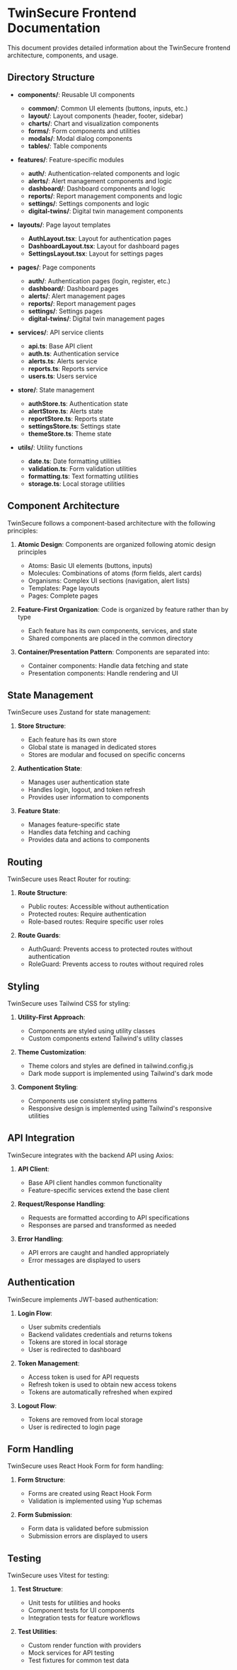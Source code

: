 # TwinSecure Frontend Documentation

This document provides detailed information about the TwinSecure frontend architecture, components, and usage.

## Directory Structure

- **components/**: Reusable UI components
  - **common/**: Common UI elements (buttons, inputs, etc.)
  - **layout/**: Layout components (header, footer, sidebar)
  - **charts/**: Chart and visualization components
  - **forms/**: Form components and utilities
  - **modals/**: Modal dialog components
  - **tables/**: Table components

- **features/**: Feature-specific modules
  - **auth/**: Authentication-related components and logic
  - **alerts/**: Alert management components and logic
  - **dashboard/**: Dashboard components and logic
  - **reports/**: Report management components and logic
  - **settings/**: Settings components and logic
  - **digital-twins/**: Digital twin management components

- **layouts/**: Page layout templates
  - **AuthLayout.tsx**: Layout for authentication pages
  - **DashboardLayout.tsx**: Layout for dashboard pages
  - **SettingsLayout.tsx**: Layout for settings pages

- **pages/**: Page components
  - **auth/**: Authentication pages (login, register, etc.)
  - **dashboard/**: Dashboard pages
  - **alerts/**: Alert management pages
  - **reports/**: Report management pages
  - **settings/**: Settings pages
  - **digital-twins/**: Digital twin management pages

- **services/**: API service clients
  - **api.ts**: Base API client
  - **auth.ts**: Authentication service
  - **alerts.ts**: Alerts service
  - **reports.ts**: Reports service
  - **users.ts**: Users service

- **store/**: State management
  - **authStore.ts**: Authentication state
  - **alertStore.ts**: Alerts state
  - **reportStore.ts**: Reports state
  - **settingsStore.ts**: Settings state
  - **themeStore.ts**: Theme state

- **utils/**: Utility functions
  - **date.ts**: Date formatting utilities
  - **validation.ts**: Form validation utilities
  - **formatting.ts**: Text formatting utilities
  - **storage.ts**: Local storage utilities

## Component Architecture

TwinSecure follows a component-based architecture with the following principles:

1. **Atomic Design**: Components are organized following atomic design principles
   - Atoms: Basic UI elements (buttons, inputs)
   - Molecules: Combinations of atoms (form fields, alert cards)
   - Organisms: Complex UI sections (navigation, alert lists)
   - Templates: Page layouts
   - Pages: Complete pages

2. **Feature-First Organization**: Code is organized by feature rather than by type
   - Each feature has its own components, services, and state
   - Shared components are placed in the common directory

3. **Container/Presentation Pattern**: Components are separated into:
   - Container components: Handle data fetching and state
   - Presentation components: Handle rendering and UI

## State Management

TwinSecure uses Zustand for state management:

1. **Store Structure**:
   - Each feature has its own store
   - Global state is managed in dedicated stores
   - Stores are modular and focused on specific concerns

2. **Authentication State**:
   - Manages user authentication state
   - Handles login, logout, and token refresh
   - Provides user information to components

3. **Feature State**:
   - Manages feature-specific state
   - Handles data fetching and caching
   - Provides data and actions to components

## Routing

TwinSecure uses React Router for routing:

1. **Route Structure**:
   - Public routes: Accessible without authentication
   - Protected routes: Require authentication
   - Role-based routes: Require specific user roles

2. **Route Guards**:
   - AuthGuard: Prevents access to protected routes without authentication
   - RoleGuard: Prevents access to routes without required roles

## Styling

TwinSecure uses Tailwind CSS for styling:

1. **Utility-First Approach**:
   - Components are styled using utility classes
   - Custom components extend Tailwind's utility classes

2. **Theme Customization**:
   - Theme colors and styles are defined in tailwind.config.js
   - Dark mode support is implemented using Tailwind's dark mode

3. **Component Styling**:
   - Components use consistent styling patterns
   - Responsive design is implemented using Tailwind's responsive utilities

## API Integration

TwinSecure integrates with the backend API using Axios:

1. **API Client**:
   - Base API client handles common functionality
   - Feature-specific services extend the base client

2. **Request/Response Handling**:
   - Requests are formatted according to API specifications
   - Responses are parsed and transformed as needed

3. **Error Handling**:
   - API errors are caught and handled appropriately
   - Error messages are displayed to users

## Authentication

TwinSecure implements JWT-based authentication:

1. **Login Flow**:
   - User submits credentials
   - Backend validates credentials and returns tokens
   - Tokens are stored in local storage
   - User is redirected to dashboard

2. **Token Management**:
   - Access token is used for API requests
   - Refresh token is used to obtain new access tokens
   - Tokens are automatically refreshed when expired

3. **Logout Flow**:
   - Tokens are removed from local storage
   - User is redirected to login page

## Form Handling

TwinSecure uses React Hook Form for form handling:

1. **Form Structure**:
   - Forms are created using React Hook Form
   - Validation is implemented using Yup schemas

2. **Form Submission**:
   - Form data is validated before submission
   - Submission errors are displayed to users

## Testing

TwinSecure uses Vitest for testing:

1. **Test Structure**:
   - Unit tests for utilities and hooks
   - Component tests for UI components
   - Integration tests for feature workflows

2. **Test Utilities**:
   - Custom render function with providers
   - Mock services for API testing
   - Test fixtures for common test data
